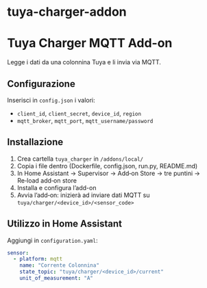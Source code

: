# tuya-charger-addon
# Tuya Charger MQTT Add-on

Legge i dati da una colonnina Tuya e li invia via MQTT.

## Configurazione

Inserisci in `config.json` i valori:
- `client_id`, `client_secret`, `device_id`, `region`
- `mqtt_broker`, `mqtt_port`, `mqtt_username/password`

## Installazione

1. Crea cartella `tuya_charger` in `/addons/local/`
2. Copia i file dentro (Dockerfile, config.json, run.py, README.md)
3. In Home Assistant → Supervisor → Add‑on Store → tre puntini → Re‑load add‑on store
4. Installa e configura l’add-on
5. Avvia l’add‑on: inizierà ad inviare dati MQTT su `tuya/charger/<device_id>/<sensor_code>`

## Utilizzo in Home Assistant

Aggiungi in `configuration.yaml`:

```yaml
sensor:
  - platform: mqtt
    name: "Corrente Colonnina"
    state_topic: "tuya/charger/<device_id>/current"
    unit_of_measurement: "A"
